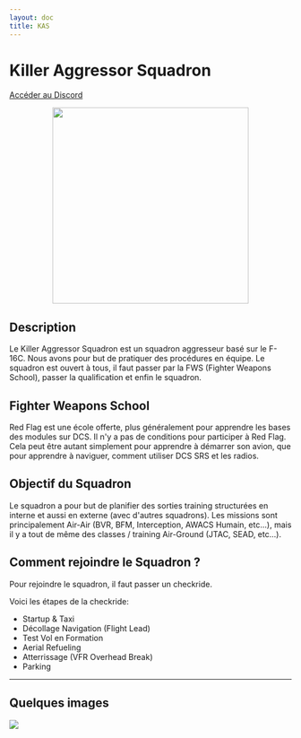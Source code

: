 ```yaml
---
layout: doc
title: KAS
---
```


# Killer Aggressor Squadron

[Accéder au Discord](https://discord.gg/ADseKTyZzN)

<img src="/commus_img/kas.png" width="350" style="display: block;margin-left:auto; margin-right: auto;">

## Description

Le Killer Aggressor Squadron est un squadron aggresseur basé sur le F-16C. Nous avons pour but de pratiquer des procédures en équipe. Le squadron est ouvert à tous, il faut passer par la FWS (Fighter Weapons School), passer la qualification et enfin le squadron.

## Fighter Weapons School

Red Flag est une école offerte, plus généralement pour apprendre les bases des modules sur DCS. Il n'y a pas de conditions pour participer à Red Flag.
Cela peut être autant simplement pour apprendre à démarrer son avion, que pour apprendre à naviguer, comment utiliser DCS SRS et les radios.

## Objectif du Squadron
Le squadron a pour but de planifier des sorties training structurées en interne et aussi en externe (avec d'autres squadrons). 
Les missions sont principalement Air-Air (BVR, BFM, Interception, AWACS Humain, etc...), mais il y a tout de même des classes / training Air-Ground (JTAC, SEAD, etc...).

## Comment rejoindre le Squadron ?

Pour rejoindre le squadron, il faut passer un checkride.

Voici les étapes de la checkride:
- Startup & Taxi
- Décollage Navigation (Flight Lead)
- Test Vol en Formation
- Aerial Refueling
- Atterrissage (VFR Overhead Break)
- Parking

---

## Quelques images

<img src="/commus_img/kas/background.png">
